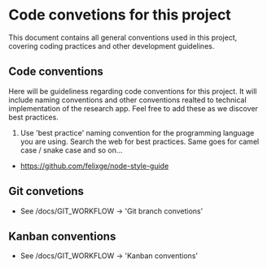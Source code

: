# Code convetions for this project
This document contains all general conventions used in this project, covering coding practices and other development guidelines.


## Code conventions
Here will be guideliness regarding code conventions for this project. It will include naming conventions and other conventions realted to technical implementation of the research app. Feel free to add these as we discover best practices.
<br>

1. Use 'best practice' naming convention for the programming language you are using. Search the web for best practices. Same goes for camel case / snake case and so on...
* https://github.com/felixge/node-style-guide

## Git convetions
* See /docs/GIT_WORKFLOW -> 'Git branch convetions'


## Kanban conventions
* See /docs/GIT_WORKFLOW -> 'Kanban conventions'
